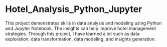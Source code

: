 # Hotel_Analysis_Python_Jupyter
This project demonstrates skills in data analysis and modeling using Python and Jupyter Notebook. The insights can help improve hotel management strategies. Through this project, I have learned a lot such as data exploration, data transformation, data modeling, and insights generation.
